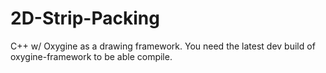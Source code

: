 # 2D-Strip-Packing
C++ w/ Oxygine as a drawing framework.
You need the latest dev build of oxygine-framework to be able compile.
